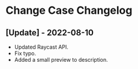 # Change Case Changelog

 ## [Update] - 2022-08-10

 - Updated Raycast API.
 - Fix typo.
 - Added a small preview to description.